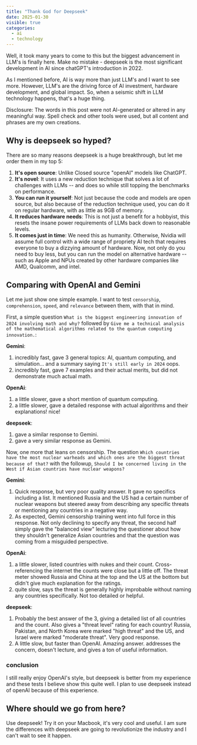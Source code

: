 ```yaml
---
title: "Thank God for Deepseek"
date: 2025-01-30
visible: true
categories:
  - ai
  - technology
---
```


Well, it took many years to come to this but the biggest advancement in LLM's is finally here. Make no mistake - deepseek is the most significant development in AI since chatGPT's introduction in 2022.

As I mentioned before, AI is way more than just LLM's and I want to see more. However, LLM's are the driving force of AI investment, hardware development, and global impact. So, when a seismic shift in LLM technology happens, that's a huge thing.

Disclosure: The words in this post were not AI-generated or altered in any meaningful way. Spell check and other tools were used, but all content and phrases are my own creations.

## Why is deepseek so hyped?

There are so many reasons deepseek is a huge breakthrough, but let me order them in my top 5:

1. **It's open source**: Unlike Closed source "openAI" models like ChatGPT.
2. **It's novel**: It uses a new reduction technique that solves a lot of challenges with LLMs -- and does so while still topping the benchmarks on performance.
3. **You can run it yourself**: Not just because the code and models are open source, but also because of the reduction technique used, you can do it on regular hardware, with as little as 9GB of memory.
4. **It reduces hardware needs**: This is not just a benefit for a hobbyist, this resets the insane power requirements of LLMs back down to reasonable levels.
5. **It comes just in time**: We need this as humanity. Otherwise, Nvidia will assume full control with a wide range of propriety AI tech that requires everyone to buy a dizzying amount of hardware. Now, not only do you need to buy less, but you can run the model on alternative hardware -- such as Apple and NPUs created by other hardware companies like AMD, Qualcomm, and intel.

## Comparing with OpenAI and Gemini

Let me just show one simple example. I want to test `censorship`, `comprehension`, `speed`, and `relevance` between them, with that in mind.

First, a simple question `What is the biggest engineering innovation of 2024 involving math and why?` followed by `Give me a technical analysis of the mathematical algorithms related to the quantum computing innovation.`:

**Gemini**:
  1. incredibly fast, gave 3 general topics: AI, quantum computing, and simulation... and a summary saying `It's still early in 2024` oops.
  2. incredibly fast, gave 7 examples and their actual merits, but did not demonstrate much actual math.

**OpenAi**: 
  1. a little slower, gave a short mention of quantum computing.
  2. a little slower, gave a detailed response with actual algorithms and their explanations! nice!

**deepseek**:
  1. gave a similar response to Gemini.
  2. gave a very similar response as Gemini.

Now, one more that leans on censorship. The question `Which countries have the most nuclear warheads and which ones are the biggest threat because of that?` with the followup, `Should I be concerned living in the West if Asian countries have nuclear weapons?`

**Gemini**:
  1. Quick response, but very poor quality answer. It gave no specifics including a list. It mentioned Russia and the US had a certain number of nuclear weapons but steered away from describing any specific threats or mentioning any countries in a negative way.
  2. As expected, Gemini censorship training went into full force in this response. Not only declining to specify any threat, the second half simply gave the "balanced view" lecturing the questioner about how they shouldn't generalize Asian countries and that the question was coming from a misguided perspective.

**OpenAi**: 
  1. a little slower, listed countries with nukes and their count. Cross-referencing the internet the counts were close but a little off. The threat meter showed Russia and China at the top and the US at the bottom but didn't give much explanation for the ratings.
  2. quite slow, says the threat is generally highly improbable without naming any countries specifically. Not too detailed or helpful.

**deepseek**:
  1. Probably the best answer of the 3, giving a detailed list of all countries and the count. Also gives a "threat level" rating for each country! Russia, Pakistan, and North Korea were marked "high threat" and the US, and Israel were marked "moderate threat". Very good response.
  2. A little slow, but faster than OpenAI. Amazing answer. addresses the concern, doesn't lecture, and gives a ton of useful information.


### conclusion

I still really enjoy OpenAI's style, but deepseek is better from my experience and these tests I believe show this quite well. I plan to use deepseek instead of openAI because of this experience.

## Where should we go from here?

Use deepseek! Try it on your Macbook, it's very cool and useful. I am sure the differences with deepseek are going to revolutionize the industry and I can't wait to see it happen.

